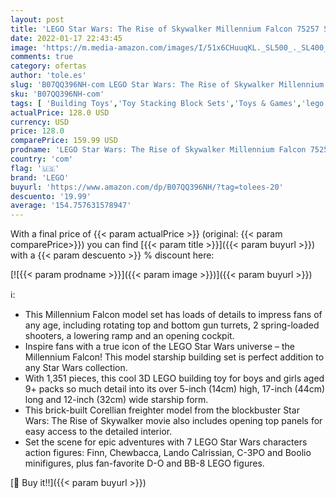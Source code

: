 ```yaml
---
layout: post
title: 'LEGO Star Wars: The Rise of Skywalker Millennium Falcon 75257 Starship Model Building Kit and Minifigures  1 351 Pieces '
date: 2022-01-17 22:43:45
image: 'https://m.media-amazon.com/images/I/51x6CHuuqKL._SL500_._SL400_.jpg'
comments: true
category: ofertas
author: 'tole.es'
slug: 'B07QQ396NH-com LEGO Star Wars: The Rise of Skywalker Millennium Falcon...'
sku: 'B07QQ396NH-com'
tags: [ 'Building Toys','Toy Stacking Block Sets','Toys & Games','lego', ]
actualPrice: 128.0 USD
currency: USD
price: 128.0
comparePrice: 159.99 USD
prodname: 'LEGO Star Wars: The Rise of Skywalker Millennium Falcon 75257 Starship Model Building Kit and Minifigures  1 351 Pieces '
country: 'com'
flag: '🇺🇸'
brand: 'LEGO'
buyurl: 'https://www.amazon.com/dp/B07QQ396NH/?tag=tolees-20'
descuento: '19.99'
average: '154.757631578947'
---
```


With a final price of {{< param actualPrice >}} (original: {{< param comparePrice>}}) you can find [{{< param title >}}]({{< param buyurl >}}) with a  {{< param descuento >}} % discount here:

[![{{< param prodname >}}]({{< param image >}})]({{< param buyurl >}})

ℹ️:

- This Millennium Falcon model set has loads of details to impress fans of any age, including rotating top and bottom gun turrets, 2 spring-loaded shooters, a lowering ramp and an opening cockpit.
- Inspire fans with a true icon of the LEGO Star Wars universe – the Millennium Falcon! This model starship building set is perfect addition to any Star Wars collection.
- With 1,351 pieces, this cool 3D LEGO building toy for boys and girls aged 9+ packs so much detail into its over 5-inch (14cm) high, 17-inch (44cm) long and 12-inch (32cm) wide starship form.
- This brick-built Corellian freighter model from the blockbuster Star Wars: The Rise of Skywalker movie also includes opening top panels for easy access to the detailed interior.
- Set the scene for epic adventures with 7 LEGO Star Wars characters action figures: Finn, Chewbacca, Lando Calrissian, C-3PO and Boolio minifigures, plus fan-favorite D-O and BB-8 LEGO figures.

[🛒 Buy it!!]({{< param buyurl >}})
